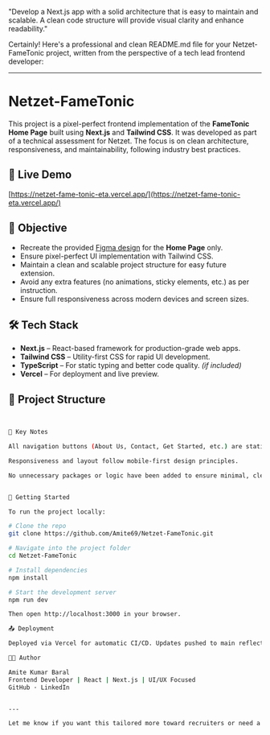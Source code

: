 
"Develop a Next.js app with a solid architecture that is easy to maintain and scalable. A clean code structure will provide visual clarity and enhance readability."


Certainly! Here's a professional and clean README.md file for your Netzet-FameTonic project, written from the perspective of a tech lead frontend developer:


---

# Netzet-FameTonic

This project is a pixel-perfect frontend implementation of the **FameTonic Home Page** built using **Next.js** and **Tailwind CSS**. It was developed as part of a technical assessment for Netzet. The focus is on clean architecture, responsiveness, and maintainability, following industry best practices.

## 🔗 Live Demo

[https://netzet-fame-tonic-eta.vercel.app/](https://netzet-fame-tonic-eta.vercel.app/)

## 🎯 Objective

- Recreate the provided [Figma design](https://www.figma.com/design/CeIAZvl524VDP3SpRmDuT5/Fametonic-Open?node-id=1-141&t=niDmCrnhS5PUipNv-1) for the **Home Page** only.
- Ensure pixel-perfect UI implementation with Tailwind CSS.
- Maintain a clean and scalable project structure for easy future extension.
- Avoid any extra features (no animations, sticky elements, etc.) as per instruction.
- Ensure full responsiveness across modern devices and screen sizes.

## 🛠️ Tech Stack

- **Next.js** – React-based framework for production-grade web apps.
- **Tailwind CSS** – Utility-first CSS for rapid UI development.
- **TypeScript** – For static typing and better code quality. *(if included)*
- **Vercel** – For deployment and live preview.

## 📁 Project Structure

```bash


📌 Key Notes

All navigation buttons (About Us, Contact, Get Started, etc.) are static and currently do not perform any actions as per the task brief.

Responsiveness and layout follow mobile-first design principles.

No unnecessary packages or logic have been added to ensure minimal, clean delivery.


🚀 Getting Started

To run the project locally:

# Clone the repo
git clone https://github.com/Amite69/Netzet-FameTonic.git

# Navigate into the project folder
cd Netzet-FameTonic

# Install dependencies
npm install

# Start the development server
npm run dev

Then open http://localhost:3000 in your browser.

📤 Deployment

Deployed via Vercel for automatic CI/CD. Updates pushed to main reflect live.

👨‍💻 Author

Amite Kumar Baral
Frontend Developer | React | Next.js | UI/UX Focused
GitHub · LinkedIn


---

Let me know if you want this tailored more toward recruiters or need a simplified version.

